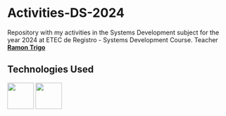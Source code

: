 # Activities-DS-2024
Repository with my activities in the Systems Development subject for the year 2024 at ETEC de Registro - Systems Development Course. Teacher **[Ramon Trigo](https://github.com/ramtrigodev)**

<div align="left">  
<h2>Technologies Used</h2>
<img src="https://cdn.jsdelivr.net/gh/devicons/devicon@latest/icons/visualstudio/visualstudio-original.svg" width="60"/>
<img src="https://cdn.jsdelivr.net/gh/devicons/devicon@latest/icons/csharp/csharp-original.svg" width="60"/>
</div>
